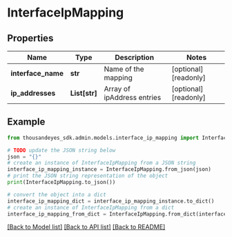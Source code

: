 # InterfaceIpMapping


## Properties

Name | Type | Description | Notes
------------ | ------------- | ------------- | -------------
**interface_name** | **str** | Name of the mapping | [optional] [readonly] 
**ip_addresses** | **List[str]** | Array of ipAddress entries | [optional] [readonly] 

## Example

```python
from thousandeyes_sdk.admin.models.interface_ip_mapping import InterfaceIpMapping

# TODO update the JSON string below
json = "{}"
# create an instance of InterfaceIpMapping from a JSON string
interface_ip_mapping_instance = InterfaceIpMapping.from_json(json)
# print the JSON string representation of the object
print(InterfaceIpMapping.to_json())

# convert the object into a dict
interface_ip_mapping_dict = interface_ip_mapping_instance.to_dict()
# create an instance of InterfaceIpMapping from a dict
interface_ip_mapping_from_dict = InterfaceIpMapping.from_dict(interface_ip_mapping_dict)
```
[[Back to Model list]](../README.md#documentation-for-models) [[Back to API list]](../README.md#documentation-for-api-endpoints) [[Back to README]](../README.md)


